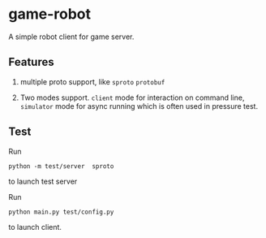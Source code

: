 # game-robot

A simple robot client for game server.

## Features

1. multiple proto support, like `sproto` `protobuf`

2. Two modes support. `client` mode for interaction on command line, `simulator` mode for async running which 
   is often used in pressure test.


## Test

Run

    python -m test/server  sproto
    
to launch test server

Run

    python main.py test/config.py
    
to launch client.

